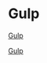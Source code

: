 # Gulp

[Gulp](https://gulpjs.com/)

[Gulp](https://github.com/nest-cloud/nestcloud/blob/master/package.json)
